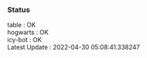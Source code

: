### Status


table : OK  
hogwarts : OK  
icy-bot : OK  
Latest Update : 2022-04-30 05:08:41.338247
